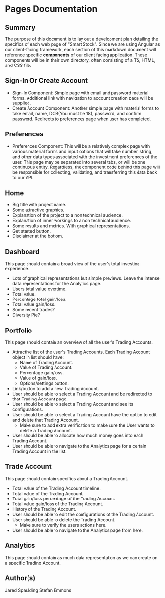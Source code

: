 # Pages Documentation

## Summary
The purpose of this document is to lay out a development plan detailing the specifics of each web page of "Smart Stock". Since we are using Angular as our client-facing framework, each section of this markdown document will reference specific <b>components</b> of our client facing application. These components will be in their own directory, often consisting of a TS, HTML, and CSS file.  

## Sign-In Or Create Account
- Sign-In Component: Simple page with email and password material forms. Additional link with navigation to account creation page will be supplied.  
- Create Account Component: Another simple page with material forms to take email, name, DOB(You must be 18), password, and confirm password. Redirects to preferences page when user has completed. 

## Preferences
- Preferences Component: This will be a relatively complex page with various material forms and input options that will take number, string, and other data types associated with the investment preferences of the user. This page may be separated into several tabs, or will be one continuous entity. Regardless, the component code behind this page will be responsible for collecting, validating, and transferring this data back to our API. 

## Home
- Big title with project name.
- Some attractive graphics.
- Explanation of the project to a non technical audience.
- Explanation of inner workings to a non technical audience.
- Some results and metrics. With graphical representations.
- Get started button.
- Disclaimer at the bottom.

## Dashboard
This page should contain a broad view of the user's total investing experience.

- Lots of graphical representations but simple previews. Leave the intense data representations for the Analytics page.
- Users total value overtime.
- Total value.
- Percentage total gain/loss.
- Total value gain/loss.
- Some recent trades?
- Diversity Pie?

## Portfolio
This page should contain an overview of all the user's Trading Accounts.

- Attractive list of the user's Trading Accounts. Each Trading Account object in list should have:
  - Name of Trading Account.
  - Value of Trading Account.
  - Percentage gain/loss.
  - Value of gain/loss.
  - Options/settings button.
- Link/button to add a new Trading Account.
- User should be able to select a Trading Account and be redirected to that Trading Account page.
- User should be able to select a Trading Account and see its configurations.
- User should be able to select a Trading Account have the option to edit and delete that Trading Account.
  - Make sure to add extra verification to make sure the User wants to delete a Trading Account.
- User should be able to allocate how much money goes into each Trading Account.
- User should be able to navigate to the Analytics page for a certain Trading Account in the list.

## Trade Account
This page should contain specifics about a Trading Account.

- Total value of the Trading Account timeline.
- Total value of the Trading Account.
- Total gain/loss percentage of the Trading Account.
- Total value gain/loss of the Trading Account.
- History of the Trading Account.
- User should be able to edit the configurations of the Trading Account.
- User should be able to delete the Trading Account.
  - Make sure to verify the users actions here.
- User should be able to navigate to the Analytics page from here.

## Analytics
This page should contain as much data representation as we can create on a specific Trading Account.

## Author(s)
Jared Spaulding
Stefan Emmons 